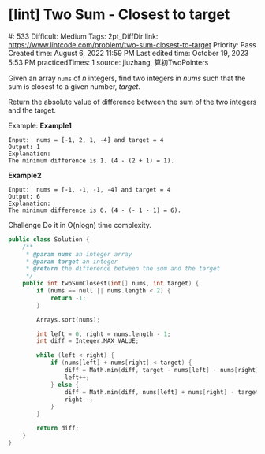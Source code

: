 # [lint] Two Sum - Closest to target

#: 533
Difficult: Medium
Tags: 2pt_DiffDir
link: https://www.lintcode.com/problem/two-sum-closest-to-target
Priority: Pass
Created time: August 6, 2022 11:59 PM
Last edited time: October 19, 2023 5:53 PM
practicedTimes: 1
source: jiuzhang, 算初TwoPointers

Given an array `nums` of *n* integers, find two integers in *nums* such that the sum is closest to a given number, *target*.

Return the absolute value of difference between the sum of the two integers and the target.

Example:
**Example1**

```
Input:  nums = [-1, 2, 1, -4] and target = 4
Output: 1
Explanation:
The minimum difference is 1. (4 - (2 + 1) = 1).

```

**Example2**

```
Input:  nums = [-1, -1, -1, -4] and target = 4
Output: 6
Explanation:
The minimum difference is 6. (4 - (- 1 - 1) = 6).

```

Challenge
Do it in O(nlogn) time complexity.

```cpp
public class Solution {
    /**
     * @param nums an integer array
     * @param target an integer
     * @return the difference between the sum and the target
     */
    public int twoSumClosest(int[] nums, int target) {
        if (nums == null || nums.length < 2) {
            return -1;
        }

        Arrays.sort(nums);

        int left = 0, right = nums.length - 1;
        int diff = Integer.MAX_VALUE;

        while (left < right) {
            if (nums[left] + nums[right] < target) {
                diff = Math.min(diff, target - nums[left] - nums[right]);
                left++;
            } else {
                diff = Math.min(diff, nums[left] + nums[right] - target);
                right--;
            }
        }

        return diff;
    }
}
```